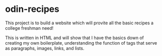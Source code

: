 # odin-recipes
This project is to build a website which will provite all the basic recipes a college freshman need!

This is written in HTML and will show that I have the basics down of creating my own boilerplate, understanding the function of tags that serve as paragraphs, images, links, and lists. 